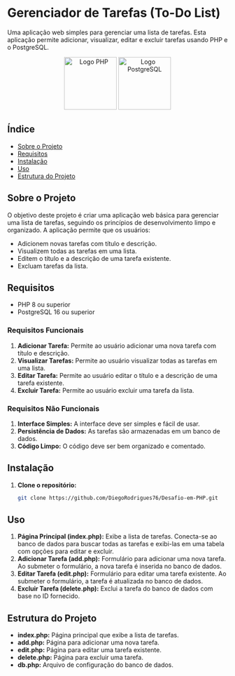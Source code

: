 # Gerenciador de Tarefas (To-Do List) 

Uma aplicação web simples para gerenciar uma lista de tarefas. Esta aplicação permite adicionar, visualizar, editar e excluir tarefas usando PHP e o PostgreSQL.

<p align="center">
  <img src="https://upload.wikimedia.org/wikipedia/commons/2/27/PHP-logo.svg" alt="Logo PHP" height="120" width="120"/>
  <img src="https://upload.wikimedia.org/wikipedia/commons/2/29/Postgresql_elephant.svg" alt="Logo PostgreSQL" width="120"/>
</p>

## Índice

- [Sobre o Projeto](#sobre-o-projeto)
- [Requisitos](#requisitos)
- [Instalação](#instalação)
- [Uso](#uso)
- [Estrutura do Projeto](#estrutura-do-projeto)

## Sobre o Projeto

O objetivo deste projeto é criar uma aplicação web básica para gerenciar uma lista de tarefas, seguindo os princípios de desenvolvimento limpo e organizado. A aplicação permite que os usuários:

- Adicionem novas tarefas com título e descrição.
- Visualizem todas as tarefas em uma lista.
- Editem o título e a descrição de uma tarefa existente.
- Excluam tarefas da lista.

## Requisitos

- PHP 8 ou superior
- PostgreSQL 16 ou superior

### Requisitos Funcionais

1. **Adicionar Tarefa:** Permite ao usuário adicionar uma nova tarefa com título e descrição.
2. **Visualizar Tarefas:** Permite ao usuário visualizar todas as tarefas em uma lista.
3. **Editar Tarefa:** Permite ao usuário editar o título e a descrição de uma tarefa existente.
4. **Excluir Tarefa:** Permite ao usuário excluir uma tarefa da lista.

### Requisitos Não Funcionais

1. **Interface Simples:** A interface deve ser simples e fácil de usar.
2. **Persistência de Dados:** As tarefas são armazenadas em um banco de dados.
3. **Código Limpo:** O código deve ser bem organizado e comentado.

## Instalação

1. **Clone o repositório:**
   ```bash
   git clone https://github.com/DiegoRodrigues76/Desafio-em-PHP.git

## Uso

1. **Página Principal (index.php):** Exibe a lista de tarefas. Conecta-se ao banco de dados para buscar todas as tarefas e exibi-las em uma tabela com opções para editar e excluir.
2. **Adicionar Tarefa (add.php):** Formulário para adicionar uma nova tarefa. Ao submeter o formulário, a nova tarefa é inserida no banco de dados.
3. **Editar Tarefa (edit.php):** Formulário para editar uma tarefa existente. Ao submeter o formulário, a tarefa é atualizada no banco de dados.
4. **Excluir Tarefa (delete.php):** Exclui a tarefa do banco de dados com base no ID fornecido.

## Estrutura do Projeto

- **index.php:** Página principal que exibe a lista de tarefas.
- **add.php:** Página para adicionar uma nova tarefa.
- **edit.php:** Página para editar uma tarefa existente.
- **delete.php:** Página para excluir uma tarefa.
- **db.php:** Arquivo de configuração do banco de dados.
